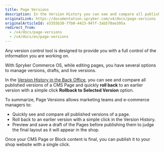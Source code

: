 ```yaml
---
title: Page Versions
description: In the Version History you can see and compare all published versions of a CMS Page and quickly roll back to an earlier version with a simple click.
originalLink: https://documentation.spryker.com/v4/docs/page-versions
originalArticleId: e5355b38-77b0-4423-947f-3ab570ae395a
redirect_from:
  - /v4/docs/page-versions
  - /v4/docs/en/page-versions
---
```


Any version control tool is designed to provide you with a full control of the information you are working on.

With Spryker Commerce OS, while editing pages, you have several options to manage versions, drafts, and live versions.

In the [Version History in the Back Office](/docs/scos/user/user-guides/{{page.version}}/back-office-user-guide/content/pages/managing-cms-page-versions.html), you can see and compare all published versions of a CMS Page and quickly **roll back** to an earlier version with a simple click **Rollback to Selected Version** option.

<!-- src="../../resources/images/cms/version-history-gif.gif" -->

To summarize, Page Versions allows marketing teams and e-commerce managers to:

* Quickly see and compare all published versions of a page.
* Roll back to an earlier version with a simple click in the Version History.
* Preview and save a draft of the Pages before publishing them to judge the final layout as it will appear in the shop.

Once your CMS Page or Block content is final, you can publish it to your shop website with a single click.
